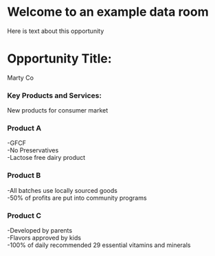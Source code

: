 # Welcome to an example data room
<head>
<script>
  window.CROWDSMART_TOKEN_USER = {
    token: '0507_sync'
  }
</script>
</head>
<html>
<body>
<p>
Here is text about this opportunity</p>

<h1>Opportunity Title:</h1>
<p>Marty Co</p>

<h3>Key Products and Services:</h3>
<p>New products for consumer market</p>

<h3>Product A</h3>
<p>
-GFCF<br>
-No Preservatives<br>
-Lactose free dairy product<br>
</p>

<h3>Product B</h3>
<p>
-All batches use locally sourced goods<br>
-50% of profits are put into community programs<br>
</p>

<h3>Product C</h3>
<p>
-Developed by parents<br>
-Flavors approved by kids<br>
-100% of daily recommended 29 essential vitamins and minerals<br>
  </p>




  <link href="https://stage.crowdsmart.ai/css/embedStyle.css" rel="stylesheet" type="text/css">
  <script
      src="https://stage.crowdsmart.ai/js/embedScript.js"
      id="crowdsmart-embed-script"
      data-embed-url="https://stage.crowdsmart.ai/embed/evaluation/sprint31/bc82ce16-90f8-11ec-9f53-0669f33159a9/ede58e22-a579-11ec-8019-0669f33159a9">
  </script>
  
  
  
  
